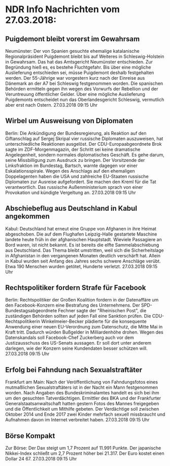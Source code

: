 # NDR Info Nachrichten vom 27.03.2018:


## Puigdemont bleibt vorerst im Gewahrsam
Neumünster: Der von Spanien gesuchte ehemalige katalanische Regionalpräsident Puigdemont bleibt bis auf Weiteres in Schleswig-Holstein in Gewahrsam. Das hat das Amtsgericht Neumünster entschieden. Zur Begründung hieß es, es bestehe Fluchtgefahr. Bis über eine mögliche Auslieferung entschieden sei, müsse Puigdemont deshalb festgehalten werden. Der 55-Jährige war vorgestern kurz nach der Einreise aus Dänemark an der A7 bei Schleswig festgenommen worden. Die spanischen Behörden ermitteln gegen ihn wegen des Vorwurfs der Rebellion und der Veruntreuung öffentlicher Gelder. Über eine mögliche Auslieferung Puigdemonts entscheidet nun das Oberlandesgericht Schleswig, vermutlich aber erst nach Ostern. 27.03.2018 09:15 Uhr 

## Wirbel um Ausweisung von Diplomaten
Berlin: Die Ankündigung der Bundesregierung, als Reaktion auf den Giftanschlag auf Sergej Skripal vier russische Diplomaten auszuweisen, hat unterschiedliche Reaktionen ausgelöst. Der CDU-Europaabgeordnete Brok sagte im ZDF-Morgenmagazin, der Schritt sei keine dramatische Angelegenheit, sondern normales diplomatisches Geschäft. Es gehe darum, seine Missbilligung zum Ausdruck zu bringen. Der Vorsitzende der Linksfraktion im Bundestag, Bartsch, warnte dagegen vor einer Eskalationsspirale. Wegen des Anschlags auf den ehemaligen Doppelagenten haben die USA und zahlreiche EU-Staaten russische Diplomaten zur Ausreise aufgefordert. Sie machen den Kreml für die Tat verantwortlich. Das russische Außenministerium sprach von einer Provokation und kündigte Vergeltung an. 27.03.2018 09:15 Uhr 

## Abschiebeflug aus Deutschland in Kabul angekommen
Kabul: Deutschland hat erneut eine Gruppe von Afghanen in ihre Heimat abgeschoben. Die auf dem Flughafen Leipzig-Halle gestartete Maschine landete heute früh in der afghanischen Hauptstadt. Wieviele Passagiere an Bord waren, ist nicht bekannt. Es ist bereits die elfte Sammelabschiebung aus Deutschland. Das Thema bleibt umstritten, weil sich die Sicherheitslage in Afghanistan in den vergangenen Monaten deutlich verschärft hat. Allein in Kabul wurden seit Anfang des Jahres sechs schwere Anschläge verübt. Etwa 190 Menschen wurden getötet, Hunderte verletzt. 27.03.2018 09:15 Uhr 

## Rechtspolitiker fordern Strafe für Facebook
Berlin: Rechtspolitiker der Großen Koalition fordern in der Datenaffäre um den Facebook-Konzern eine Bestrafung des Unternehmens. Der SPD-Bundestagsabgeordnete Fechner sagte der "Rheinischen Post", die zuständigen Behörden sollten auf jeden Fall eine Sanktion prüfen. Die CDU-Rechtspolitikerin Winkelmeier-Becker plädierte für die konsequente Anwendung einer neuen EU-Verordnung zum Datenschutz, die Mitte Mai in Kraft tritt. Dadurch würden Bußgelder in Milliardenhöhe drohen. Wegen des Datenskandals soll Facebook-Chef Zuckerberg auch vor dem Justizausschuss des US-Senats aussagen. Er soll dort unter anderem darlegen, wie der Konzern seine Kundendaten besser schützen will. 27.03.2018 09:15 Uhr 

## Erfolg bei Fahndung nach Sexualstraftäter
Frankfurt am Main: Nach der Veröffentlichung von Fahndungsfotos eines mutmaßlichen Sexualstraftäters ist in der Nacht ein Mann festgenommen worden. Nach Angaben des Bundeskriminalamtes handelt es sich bei ihm um den gesuchten Tatverdächtigen. Ermittler des BKA und der Frankfurter Generalstaatsanwaltschaft hatten gestern Fotos des Mannes freigegeben und die Öffentlichkeit um Mithilfe gebeten. Der Verdächtige soll zwischen Oktober 2014 und Ende 2017 zwei Kinder mehrfach sexuell missbraucht und Aufnahmen davon im Internet verbreitet haben. 27.03.2018 09:15 Uhr 

## Börse Kompakt
Zur Börse: Der Dax steigt um 1,7 Prozent auf 11.991 Punkte. Der japanische Nikkei-Index schließt um 2,7 Prozent höher bei 21.317. Der Euro kostet einen Dollar 24 67. 27.03.2018 09:15 Uhr 
